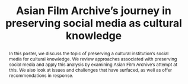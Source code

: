 ---
abstract: In this poster, we discuss the topic of preserving a cultural institution’s
  social media for cultural knowledge. We review approaches associated with preserving
  social media and apply this analysis by examining Asian Film Archive’s attempt at
  this. We also look at issues and challenges that have surfaced, as well as offer
  recommendations in response.
creators:
- Ng, Joshua
- Pang, Natalie
date: null
document_url: https://services.phaidra.univie.ac.at/api/object/o:931138/download
grand_parent: iPRES
institutions: []
keywords:
- kyoto
- poster
landing_page_url: https://phaidra.univie.ac.at/o:931138
language: eng
layout: publication
license: CC BY-SA 4.0 International
notes_url: null
parent: iPRES 2017
presentation_url: null
size: 32122
source_name: iPRES
title: Asian Film Archive’s journey in preserving social media as cultural knowledge
type: poster
year: 2017
---